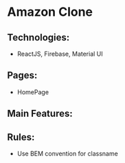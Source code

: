 # Amazon Clone

## Technologies: 

- ReactJS, Firebase, Material UI

## Pages:
- HomePage
## Main Features:

## Rules:
- Use BEM convention for classname
